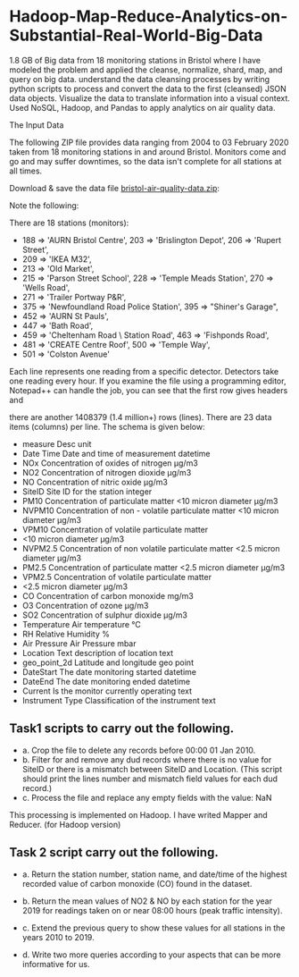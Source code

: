 # Hadoop-Map-Reduce-Analytics-on-Substantial-Real-World-Big-Data
1.8 GB of Big data from 18 monitoring stations in Bristol where I have modeled the problem and applied the cleanse, normalize, shard, map, and query on big data. understand the data cleansing processes by writing python scripts to process and convert the data to the first (cleansed) JSON data objects. Visualize the data to translate information into a visual context. Used NoSQL, Hadoop, and Pandas to apply analytics on air quality data.

The Input Data

The following ZIP file provides data ranging from 2004 to 03 February 2020 taken from 18 monitoring stations in and around Bristol.
Monitors come and go and may suffer downtimes, so the data isn't complete for all stations at all times.

Download & save the data file [bristol-air-quality-data.zip](https://fetstudy.uwe.ac.uk/~p-chatterjee/2020-21/modules/dmf/assignment/bristol-air-quality-data.zip):

Note the following:

There are 18 stations (monitors):

- 188 => 'AURN Bristol Centre', 203 => 'Brislington Depot', 206 => 'Rupert Street',
- 209 => 'IKEA M32',
- 213 => 'Old Market',
- 215 => 'Parson Street School', 228 => 'Temple Meads Station', 270 => 'Wells Road',
- 271 => 'Trailer Portway P&R',
- 375 => 'Newfoundland Road Police Station', 395 => "Shiner's Garage",
- 452 => 'AURN St Pauls',
- 447 => 'Bath Road',
- 459 => 'Cheltenham Road \ Station Road', 463 => 'Fishponds Road',
- 481 => 'CREATE Centre Roof', 500 => 'Temple Way',
- 501 => 'Colston Avenue'

Each line represents one reading from a specific detector. Detectors take one reading every hour. If you examine the file using a programming editor, Notepad++ can handle the job, you can see that the first row gives headers and


there are another 1408379 (1.4 million+) rows (lines). There are 23 data items (columns) per line.
The schema is given below:

- measure	Desc	unit
- Date Time	Date and time of measurement	datetime
- NOx	Concentration of oxides of nitrogen	μg/m3
- NO2	Concentration of nitrogen dioxide	μg/m3
- NO	Concentration of nitric oxide	μg/m3
- SiteID	Site ID for the station	integer
- PM10	Concentration of particulate matter <10 micron diameter	μg/m3
- NVPM10	Concentration of non - volatile particulate matter <10 micron diameter	μg/m3
- VPM10	Concentration of volatile particulate matter
- <10 micron diameter	μg/m3
- NVPM2.5	Concentration of non volatile particulate matter <2.5 micron diameter	μg/m3
- PM2.5	Concentration of particulate matter <2.5 micron diameter	μg/m3
- VPM2.5	Concentration of volatile particulate matter
- <2.5 micron diameter	μg/m3
- CO	Concentration of carbon monoxide	mg/m3
- O3	Concentration of ozone	μg/m3
- SO2	Concentration of sulphur dioxide	μg/m3
- Temperature	Air temperature	°C
- RH	Relative Humidity	%
- Air Pressure	Air Pressure	mbar
- Location	Text description of location	text
- geo_point_2d	Latitude and longitude	geo point
- DateStart	The date monitoring started	datetime
- DateEnd	The date monitoring ended	datetime
- Current	Is the monitor currently operating	text
- Instrument Type	Classification of the instrument	text

## Task1 scripts to carry out the following.
- a.	Crop the file to delete any records before 00:00 01 Jan 2010.
- b.	Filter for and remove any dud records where there is no value for SiteID or there is a mismatch between SiteID and Location.
(This script should print the lines number and mismatch field values for each dud record.)
- c.	Process the file and replace any empty fields with the value: NaN

This processing is implemented on Hadoop. I have writed Mapper and Reducer. (for Hadoop version)

## Task 2 script carry out the following.
- a.	Return the station number, station name, and date/time of the highest recorded value of carbon monoxide (CO) found in the dataset.
 
- b.	Return the mean values of NO2 & NO by each station for the year 2019 for readings taken on or near 08:00 hours (peak traffic intensity).
- c.	Extend the previous query to show these values for all stations in the years 2010 to 2019.
- d.	Write two more queries according to your aspects that can be more informative for us.

